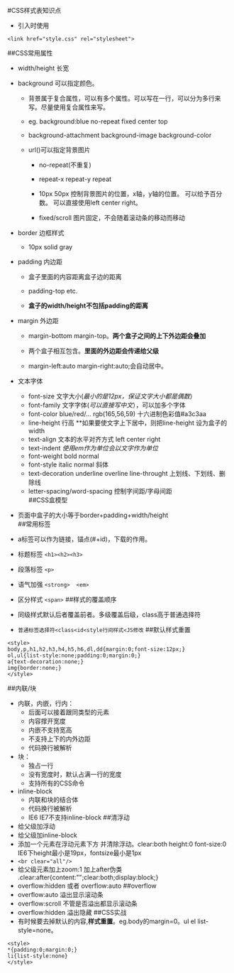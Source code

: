 ﻿#CSS样式表知识点  



+ 引入时使用
```
<link href="style.css" rel="stylesheet">
```  




##CSS常用属性    

+ width/height 长宽  

+ background 可以指定颜色。  

	+ 背景属于复合属性，可以有多个属性。可以写在一行，可以分为多行来写。尽量使用复合属性来写。    

	+ eg. background:blue no-repeat fixed center top   

	+ background-attachment background-image background-color  

	+ url()可以指定背景图片  

		+ no-repeat(不重复)  

		+ repeat-x repeat-y repeat  

		+ 10px 50px 控制背景图片的位置，x轴，y轴的位置。 可以给予百分数。 可以直接使用left center right。  

		+ fixed/scroll 图片固定，不会随着滚动条的移动而移动  

+ border 边框样式  

	+ 10px solid gray  

+ padding 内边距  

	+ 盒子里面的内容距离盒子边的距离  

	+ padding-top etc.  

	+ **盒子的width/height不包括padding的距离**  

+ margin 外边距  

	+ margin-bottom margin-top。**两个盒子之间的上下外边距会叠加**  

	+ 两个盒子相互包含。**里面的外边距会传递给父级**  

	+ margin-left:auto margin-right:auto;会自动居中。  
+ 文本字体
  + font-size 文字大小(*最小的是12px，保证文字大小都是偶数*）
  + font-family 文字字体(*可以直接写中文*），可以加多个字体
  + font-color blue/red/... rgb(165,56,59) 十六进制色彩值#a3c3aa
  + line-height 行高 **如果要使文字上下居中，则把line-height 设为盒子的width
  + text-align 文本的水平对齐方式 left center right
  + text-indent *使用em作为单位会以文字作为单位*  
  + font-weight bold normal
  + font-style italic normal  斜体
  + text-decoration underline overline line-throught 上划线、下划线、删除线  
  + letter-spacing/word-spacing 控制字间距/字母间距  
##CSS盒模型  
+ 页面中盒子的大小等于border+padding+width/height  
##常用标签
+ a标签可以作为链接，锚点(#+id)，下载的作用。
+ 标题标签 ```<h1><h2><h3>```
+ 段落标签 ```<p>```
+ 语气加强 ```<strong>  <em>```
+ 区分样式 ```<span>```
##样式的覆盖顺序
+ 同级样式默认后者覆盖前者。多级覆盖后级，class高于普通选择符
+ ```普通标签选择符<class<id<style行间样式<JS修改```
##默认样式重置
```
<style>
body,p,h1,h2,h3,h4,h5,h6,dl,dd{margin:0;font-size:12px;}
ol,ul{list-style:none;padding:0;margin:0;}
a{text-decoration:none;}
img{border:none;}
</style>
```
##内联/块
+ 内联，内嵌，行内：
    + 后面可以接着跟同类型的元素
    + 内容撑开宽度
    + 内嵌不支持宽高
    + 不支持上下的内外边距
    + 代码换行被解析
+ 块：
    + 独占一行
    + 没有宽度时，默认占满一行的宽度
    + 支持所有的CSS命令
+ inline-block
    + 内联和块的结合体
    + 代码换行被解析
    + IE6 IE7不支持inline-block
##清浮动  
+ 给父级加浮动
+ 给父级加inline-block
+ 添加一个元素在浮动元素下方 并清除浮动。clear:both height:0 font-size:0 IE6下height最小是19px，fontsize最小是1px
+ ```<br clear="all"/>```
+  给父级元素加上zoom:1
        加上after伪类 .clear:after{content:"";clear:both;display:block;}
+ overflow:hidden 或者 overflow:auto
##overflow  
+ overflow:auto 溢出显示滚动条
+ overflow:scroll 不管是否溢出都显示滚动条
+ overflow:hidden 溢出隐藏
##CSS实战
+ 有时候要去掉默认的内容,**样式重置**。eg.body的margin=0。ul el list-style=none。
```
<style>
*{padding:0;margin:0;}
li{list-style:none}
</style>
```